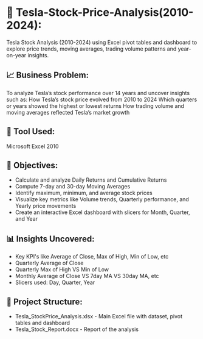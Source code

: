 # 🚗 Tesla-Stock-Price-Analysis(2010-2024):
Tesla Stock Analysis (2010-2024) using Excel pivot tables and dashboard to explore price trends, moving averages, trading volume patterns and year-on-year insights.
## 📈 Business Problem:
To analyze Tesla’s stock performance over 14 years and uncover insights such as:
How Tesla’s stock price evolved from 2010 to 2024
Which quarters or years showed the highest or lowest returns
How trading volume and moving averages reflected Tesla’s market growth
## 🔧 Tool Used:
Microsoft Excel 2010
## 🎯 Objectives:
- Calculate and analyze Daily Returns and Cumulative Returns
- Compute 7-day and 30-day Moving Averages
- Identify maximum, minimum, and average stock prices
- Visualize key metrics like Volume trends, Quarterly performance, and Yearly price movements
- Create an interactive Excel dashboard with slicers for Month, Quarter, and Year
## 📊 Insights Uncovered:
- Key KPI's like Average of Close, Max of High, Min of Low, etc
- Quarterly Average of Close
- Quarterly Max of High VS Min of Low
- Monthly Average of Close VS 7day MA VS 30day MA, etc
- Slicers used: Day, Quarter, Year
## 📂 Project Structure:
- Tesla_StockPrice_Analysis.xlsx - Main Excel file with dataset, pivot tables and dashboard
- Tesla_Stock_Report.docx - Report of the analysis
